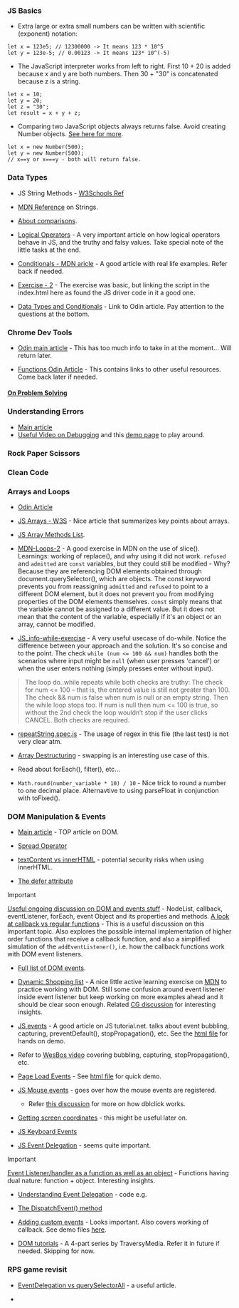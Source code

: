 ### JS Basics

- Extra large or extra small numbers can be written with scientific (exponent) notation:
```
let x = 123e5; // 12300000 -> It means 123 * 10^5
let y = 123e-5; // 0.00123 -> It means 123* 10^(-5)
```

- The JavaScript interpreter works from left to right. First 10 + 20 is added because x and y are both numbers. Then 30 + "30" is concatenated because z is a string.
```
let x = 10;
let y = 20;
let z = "30";
let result = x + y + z;
```

- Comparing two JavaScript objects always returns false. Avoid creating Number objects. [See here for more](https://chat.openai.com/c/bcecc6e1-05dc-4ec2-8d15-39da435481d1).
```
let x = new Number(500);
let y = new Number(500);
// x==y or x===y - both will return false.
```

### Data Types

- JS String Methods - [W3Schools Ref](https://www.w3schools.com/js/js_string_methods.asp)

- [MDN Reference](https://developer.mozilla.org/en-US/docs/Web/JavaScript/Reference/Global_Objects/String) on Strings.

- [About comparisons](https://javascript.info/comparison).

- [Logical Operators](https://javascript.info/logical-operators) - A very important article on how logical operators behave in JS, and the truthy and falsy values. Take special note of the little tasks at the end.

- [Conditionals - MDN aricle](https://developer.mozilla.org/en-US/docs/Learn/JavaScript/Building_blocks/conditionals) - A good article with real life examples. Refer back if needed.

- [Exercise - 2](https://replit.com/@vishvon/Exercise-2-data-types-and-conditionals#index.html) - The exercise was basic, but linking the script in the index.html here as found the JS driver code in it a good one.

- [Data Types and Conditionals](https://www.theodinproject.com/lessons/foundations-data-types-and-conditionals) - Link to Odin article. Pay attention to the questions at the bottom.


### Chrome Dev Tools

- [Odin main article](https://www.theodinproject.com/lessons/foundations-javascript-developer-tools) - This has too much info to take in at the moment... Will return later.

- [Functions Odin Article](https://www.theodinproject.com/lessons/foundations-function-basics) - This contains links to other useful resources. Come back later if needed.


#### [On Problem Solving](https://www.theodinproject.com/lessons/foundations-problem-solving)


### Understanding Errors

- [Main article]()
- [Useful Video on Debugging](https://www.youtube.com/watch?v=H0XScE08hy8) and this [demo page](https://googlechrome.github.io/devtools-samples/debug-js/get-started) to play around.


### Rock Paper Scissors


### Clean Code

### Arrays and Loops

- [Odin Article](https://www.theodinproject.com/lessons/foundations-arrays-and-loops)

- [JS Arrays - W3S](https://www.w3schools.com/js/js_arrays.asp) - Nice article that summarizes key points about arrays.

- [JS Array Methods List](https://www.w3schools.com/js/js_array_methods.asp).

- [MDN-Loops-2](https://github.com/vishpant76/odin-project-repo/blob/main/03-JS-Basics/Arrays-Loops/mdn-loops-2.js) - A good exercise in MDN on the use of slice(). Learnings: working of replace(), and why using it did not work. `refused` and `admitted` are `const` variables, but they could still be modified - Why? Because they are referencing DOM elements obtained through document.querySelector(), which are objects. The const keyword prevents you from reassigning `admitted` and `refused` to point to a different DOM element, but it does not prevent you from modifying properties of the DOM elements themselves. `const` simply means that the variable cannot be assigned to a different value. But it does not mean that the content of the variable, especially if it's an object or an array, cannot be modified.

- [JS_info-while-exercise]() - A very useful usecase of do-while. Notice the difference between your approach and the solution. It's so concise and to the point. The check `while (num <= 100 && num)` handles both the scenarios where input might be `null` (when user presses 'cancel') or when the user enters nothing (simply presses enter without input).

> The loop do..while repeats while both checks are truthy: The check for num <= 100 – that is, the entered value is still not greater than 100. The check && num is false when num is null or an empty string. Then the while loop stops too. If num is null then num <= 100 is true, so without the 2nd check the loop wouldn’t stop if the user clicks CANCEL. Both checks are required.

- [repeatString.spec.js]() - The usage of regex in this file (the last test) is not very clear atm.

- [Array Destructuring](https://www.freecodecamp.org/news/array-destructuring-in-es6-30e398f21d10/) - swapping is an interesting use case of this.

- Read about forEach(), filter(), etc...

- `Math.round(number_variable * 10) / 10` - Nice trick to round a number to one decimal place. Alternavtive to using parseFloat in conjunction with toFixed().


### DOM Manipulation & Events

- [Main article](https://www.theodinproject.com/lessons/foundations-dom-manipulation-and-events) - TOP article on DOM.

- [Spread Operator](https://developer.mozilla.org/en-US/docs/Web/JavaScript/Reference/Operators/Spread_syntax)

- [textContent vs innerHTML](https://www.youtube.com/watch?v=ns1LX6mEvyM) - potential security risks when using innerHTML.

- [The defer attribute](https://javascript.info/script-async-defer#defer)

> [!IMPORTANT]
> [Useful ongoing discussion on DOM and events stuff](https://chatgpt.com/c/a4c26ef8-f923-4ddf-95ba-21b9095a2fc6) - NodeList, callback, eventListener, forEach, event Object and its properties and methods.
> [A look at callback vs regular functions](https://chatgpt.com/c/68525675-40a0-8002-999b-0684d6b61179) - This is a useful discussion on this important topic. Also explores the possible internal implementation of higher order functions that receive a callback function, and also a simplified simulation of the `addEventListener()`, i.e. how the callback functions work with DOM event listeners. 

- [Full list of DOM events](https://www.w3schools.com/jsref/dom_obj_event.asp).

- [Dynamic Shopping list](https://github.com/vishpant76/odin-project-repo/blob/main/03-JS-Basics/DOM_and_Events/MDN-Active-Learning/shopping-list/index.html) - A nice little active learning exercise on [MDN](https://developer.mozilla.org/en-US/docs/Learn/JavaScript/Client-side_web_APIs/Manipulating_documents#active_learning_a_dynamic_shopping_list) to practice working with DOM. Still some confusion around event listener inside event listener but keep working on more examples ahead and it should be clear soon enough. Related [CG discussion](https://chatgpt.com/c/8c6996d3-1caa-408b-8b77-709ad877aca9) for interesting insights.

- [JS events](https://www.javascripttutorial.net/javascript-dom/javascript-events/) - A good article on JS tutorial.net. talks about event bubbling, capturing, preventDefault(), stopPropagation(), etc. See the [html file](https://github.com/vishpant76/odin-project-repo/blob/main/03-JS-Basics/DOM_and_Events/JS-Tutorial-dot-Net/JS-Tutorial-Events/index.html) for hands on demo.

- Refer to [WesBos video](https://www.youtube.com/watch?v=F1anRyL37lE) covering bubbling, capturing, stopPropagation(), etc.

- [Page Load Events](https://www.javascripttutorial.net/javascript-dom/javascript-page-load-events/) - See [html file](https://github.com/vishpant76/odin-project-repo/blob/main/03-JS-Basics/DOM_and_Events/JS-Tutorial-dot-Net/page-load-events/index.html) for quick demo.

- [JS Mouse events](https://www.javascripttutorial.net/javascript-dom/javascript-mouse-events/) - goes over how the mouse events are registered.
    + Refer [this discussion](https://chatgpt.com/c/b0008a16-b06b-4d7c-9870-1d5fb3455577) for more on how dblclick works.

- [Getting screen coordinates](https://github.com/vishpant76/odin-project-repo/blob/main/03-JS-Basics/DOM_and_Events/JS-Tutorial-dot-Net/screen-coordinates/index.html) - this might be useful later on.

- [JS Keyboard Events](https://www.javascripttutorial.net/javascript-dom/javascript-keyboard-events/)

- [JS Event Delegation](https://www.javascripttutorial.net/javascript-dom/javascript-event-delegation/) - seems quite important.

> [!IMPORTANT]
> [Event Listener/handler as a function as well as an object](https://chatgpt.com/c/0e5a93ab-e5f2-49cc-95dc-335f580581b1) - Functions having dual nature: function + object. Interesting insights.

- [Understanding Event Delegation](https://github.com/vishpant76/odin-project-repo/blob/main/03-JS-Basics/DOM_and_Events/JS-Tutorial-dot-Net/event-delegation/index.html) - code e.g.

- [The DispatchEvent() method](https://www.javascripttutorial.net/javascript-dom/javascript-dispatchevent/)

- [Adding custom events](https://www.javascripttutorial.net/javascript-dom/javascript-custom-events/) - Looks important. Also covers working of callback. See demo files [here](https://github.com/vishpant76/odin-project-repo/tree/main/03-JS-Basics/DOM_and_Events/JS-Tutorial-dot-Net/custom-events).

- [DOM tutorials](https://www.youtube.com/watch?v=0ik6X4DJKCc&list=PLillGF-RfqbYE6Ik_EuXA2iZFcE082B3s) - A 4-part series by TraversyMedia. Refer it in future if needed. Skipping for now.


### RPS game revisit

- [EventDelegation vs querySelectorAll](https://www.freecodecamp.org/news/event-delegation-javascript/#:~:text=Event%20Delegation%20is%20a%20useful,event%20listeners%20with%20similar%20logic.&text=I'm%20using%20querySelectorAll%20here,t%20have%20the%20forEach%20method.) - a useful article.

- 

